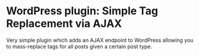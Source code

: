 # WordPress plugin: Simple Tag Replacement via AJAX

Very simple plugin which adds an AJAX endpoint to WordPress allowing you to mass-replace tags for all posts given a certain post type.
